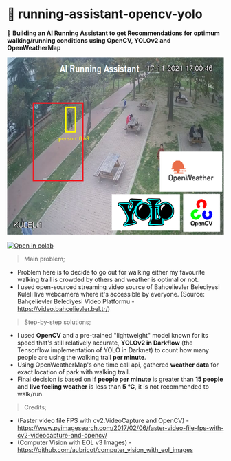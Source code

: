 # 🏃 running-assistant-opencv-yolo
**🏃 Building an AI Running Assistant to get Recommendations for optimum walking/running conditions using OpenCV, YOLOv2 and OpenWeatherMap**

![](https://github.com/tolgakurtuluss/running-assistant-opencv-yolo/raw/main/output.png)

[![Open in colab](https://colab.research.google.com/assets/colab-badge.svg)](https://colab.research.google.com/gist/tolgakurtuluss/c20fa444ed04099d43f6dec0260df31a/bahcelievlerpark.ipynb)


> Main problem;

*   Problem here is to decide to go out for walking either my favourite walking trail is crowded by others and weather is optimal or not.
*   I used open-sourced streaming video source of Bahcelievler Belediyesi Kuleli live webcamera where it's accessible by everyone.
(Source: Bahçelievler Belediyesi Video Platformu - https://video.bahcelievler.bel.tr/)


> Step-by-step solutions;

*   I used **OpenCV** and a pre-trained "lightweight" model known for its speed that's still relatively accurate, **YOLOv2 in Darkflow** (the Tensorflow implementation of YOLO in Darknet) to count how many people are using the walking trail **per minute**.
*   Using OpenWeatherMap's one time call api, gathered **weather data** for exact location of park with walking trail.
*   Final decision is based on if **people per minute** is greater than **15 people** and **live feeling weather** is less than **5 °C**, it is not recommended to walk/run.



> Credits;

* (Faster video file FPS with cv2.VideoCapture and OpenCV) - https://www.pyimagesearch.com/2017/02/06/faster-video-file-fps-with-cv2-videocapture-and-opencv/
* (Computer Vision with EOL v3 Images) - https://github.com/aubricot/computer_vision_with_eol_images
